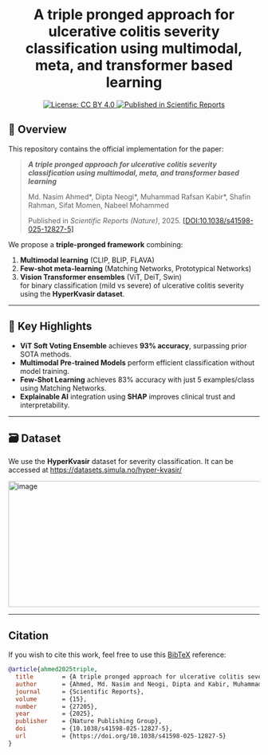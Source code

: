 <h1 align="center">
A triple pronged approach for ulcerative colitis severity classification using multimodal, meta, and transformer based learning
</h1>

<p align="center">
  <a href="https://creativecommons.org/licenses/by/4.0/">
    <img src="https://img.shields.io/badge/License-CC%20BY%204.0-lightgrey.svg" alt="License: CC BY 4.0">
  </a>
  <a href="https://doi.org/10.1038/s41598-025-12827-5">
    <img src="https://img.shields.io/badge/Published%20in-Scientific%20Reports-blue.svg" alt="Published in Scientific Reports">
  </a>
</p>

## 📌 Overview

This repository contains the official implementation for the paper:

> ***A triple pronged approach for ulcerative colitis severity classification using multimodal, meta, and transformer based learning***
> 
> Md. Nasim Ahmed*, Dipta Neogi*, Muhammad Rafsan Kabir*, Shafin Rahman, Sifat Momen, Nabeel Mohammed
> 
> Published in *Scientific Reports (Nature)*, 2025. [[DOI:10.1038/s41598-025-12827-5]](https://doi.org/10.1038/s41598-025-12827-5)


We propose a **triple-pronged framework** combining:
1. **Multimodal learning** (CLIP, BLIP, FLAVA)
2. **Few-shot meta-learning** (Matching Networks, Prototypical Networks)
3. **Vision Transformer ensembles** (ViT, DeiT, Swin)  
for binary classification (mild vs severe) of ulcerative colitis severity using the **HyperKvasir dataset**.

---

## 🧠 Key Highlights

- **ViT Soft Voting Ensemble** achieves **93% accuracy**, surpassing prior SOTA methods.
- **Multimodal Pre-trained Models** perform efficient classification without model training.
- **Few-Shot Learning** achieves 83% accuracy with just 5 examples/class using Matching Networks.
- **Explainable AI** integration using **SHAP** improves clinical trust and interpretability.

---

## 🗃️ Dataset

We use the **HyperKvasir** dataset for severity classification. It can be accessed at https://datasets.simula.no/hyper-kvasir/

<img width="575" height="253" alt="image" src="https://github.com/user-attachments/assets/7da69046-d562-4ab6-b641-e670f5921f5f" />


---

## Citation

If you wish to cite this work, feel free to use this [BibTeX](http://www.bibtex.org/) reference:

```bibtex
@article{ahmed2025triple,
  title        = {A triple pronged approach for ulcerative colitis severity classification using multimodal, meta, and transformer based learning},
  author       = {Ahmed, Md. Nasim and Neogi, Dipta and Kabir, Muhammad Rafsan and Rahman, Shafin and Momen, Sifat and Mohammed, Nabeel},
  journal      = {Scientific Reports},
  volume       = {15},
  number       = {27205},
  year         = {2025},
  publisher    = {Nature Publishing Group},
  doi          = {10.1038/s41598-025-12827-5},
  url          = {https://doi.org/10.1038/s41598-025-12827-5}
}
